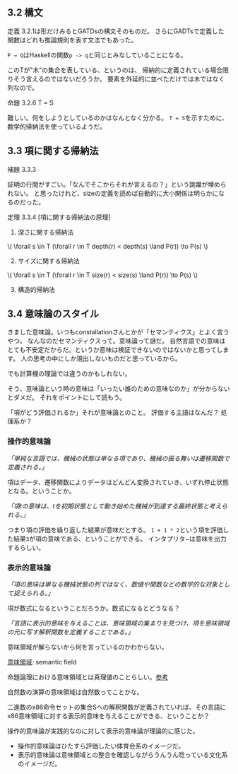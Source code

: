 3.2 構文
-----

定義 3.2.1は形だけみるとGATDsの構文そのものだ。
さらにGADTsで定義した関数はどれも推論規則を表す文法でもあった。

`P → Q`はHaskellの関数`p -> q`と同じとみなしていることになる。

このTが"木"の集合を表している、というのは、
帰納的に定義されている場合限りそう言えるのではないだろうか。
要素を外延的に並べただけでは木ではなく列なので。

命題 3.2.6 T = S

難しい。何をしようとしているのかはなんとなく分かる。
`T = S`を示すために、数学的帰納法を使っているようだ。


3.3 項に関する帰納法
-------------------

補題 3.3.3

証明の行間がすごい。「なんでそこからそれが言えるの？」という跳躍が埋められない。
と思ったけれど、sizeの定義を読めば自動的に大小関係は明らかになるのだった。

定理 3.3.4 [項に関する帰納法の原理]

1. 深さに関する帰納法

\\(
\\forall s \\in T (\\forall r \\in T depth(r) < depth(s) \\land P(r)) \\to P(s)
\\)

2. サイズに関する帰納法

\\(
\\forall s \\in T (\\forall r \\in T size(r) < size(s) \\land P(r)) \\to P(s)
\\)

3. 構造的帰納法


3.4 意味論のスタイル
-------------------

きました意味論。いつもconstallationさんとかが「セマンティクス」とよく言うやつ。
なんなのだセマンティクスって。意味論って謎だ。
自然言語での意味はとても不安定だからだ。というか意味は検証できないのではないかと思ってします。
人の思考の中にしか現出しないものだと思っているから。

でも計算機の理論では違うのかもしれない。

そう、意味論という時の意味は「いったい誰のための意味なのか」が分からないとダメだ。
それをポイントにして読もう。


「項がどう評価されるか」それが意味論とのこと。
評価する主語はなんだ？ 処理系か？

### 操作的意味論

_「単純な言語では、機械の状態は単なる項であり、機械の振る舞いは遷移関数で定義される。」_

項はデータ、遷移関数によりデータはどんどん変換されていき、いずれ停止状態となる。ということか。

_「項tの意味は、tを初期状態として動き始めた機械が到達する最終状態と考えられる。」_

つまり項の評価を繰り返した結果が意味だとする。
`1 + 1 * 2`という項を評価した結果`3`が項の意味である、ということができる。
インタプリタ−は意味を出力するらしい。

### 表示的意味論

_「項の意味は単なる機械状態の列ではなく、数値や関数などの数学的な対象として捉えられる。」_

項が数式になるということだろうか。数式になるとどうなる？

_「言語に表示的意味を与えることは、意味領域の集まりを見つけ、項を意味領域の元に写す解釈関数を定義することである。」_

意味領域が解らないから何を言っているのかわからない。

[意味領域](https://ja.wikipedia.org/wiki/%E6%84%8F%E5%91%B3%E9%A0%98%E5%9F%9F): semantic field

命題論理における意味領域とは真理値のことらしい。[参考](http://www.fun.ac.jp/~osawa/course/AI2/proposition/intro/domain.html)

自然数の演算の意味領域は自然数ってことかな。

二進数のx86命令セットの集合Sへの解釈関数が定義されていれば、その言語にx86意味領域に対する表示的意味を与えることができる、ということか？

操作的意味論が実践的なのに対して表示的意味論が理論的に感じた。

- 操作的意味論はひたすら評価したい体育会系のイメージだ。
- 表示的意味論は意味領域との整合を確認しながらうんうん唸っている文化系のイメージだ。

